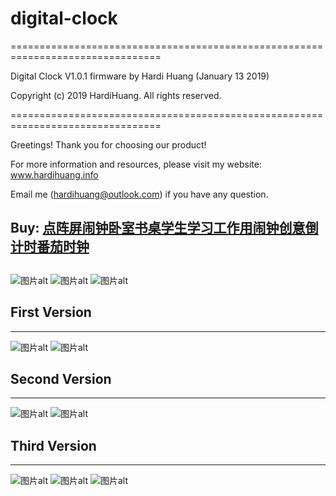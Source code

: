 # digital-clock 


================================================================================
 
  Digital Clock V1.0.1 firmware
  by Hardi Huang  (January 13 2019)
  
  Copyright (c) 2019 HardiHuang.
  All rights reserved.

================================================================================
  
Greetings! Thank you for choosing our product!

For more information and resources, please visit my website: www.hardihuang.info

Email me (hardihuang@outlook.com) if you have any question.

## Buy: [点阵屏闹钟卧室书桌学生学习工作用闹钟创意倒计时番茄时钟]([点阵屏闹钟卧室书桌学生学习工作用闹钟创意倒计时番茄时钟](http://jianshu.com))


## 

![图片alt](https://github.com/hardihuang/digital-clock/blob/master/asset/IMG_7437.jpg?raw=true)
![图片alt](https://github.com/hardihuang/digital-clock/blob/master/asset/IMG_7451.jpg?raw=true)
![图片alt](https://github.com/hardihuang/digital-clock/blob/master/asset/IMG_7403.jpg?raw=true)


## First Version
---
![图片alt](https://github.com/hardihuang/digital-clock/blob/master/asset/IMG_6627.jpg?raw=true)
![图片alt](https://github.com/hardihuang/digital-clock/blob/master/asset/IMG_6631.jpg?raw=true)

## Second Version
---
![图片alt](https://github.com/hardihuang/digital-clock/blob/master/asset/IMG_6766.JPG?raw=true)
![图片alt](https://github.com/hardihuang/digital-clock/blob/master/asset/IMG_6748.JPG?raw=true)

## Third Version
---
![图片alt](https://github.com/hardihuang/digital-clock/blob/master/asset/微信图片_20181111131518.jpg?raw=true)
![图片alt](https://github.com/hardihuang/digital-clock/blob/master/asset/微信图片_20181111131534.jpg?raw=true)
![图片alt](https://github.com/hardihuang/digital-clock/blob/master/asset/IMG_7071.jpg?raw=true)

